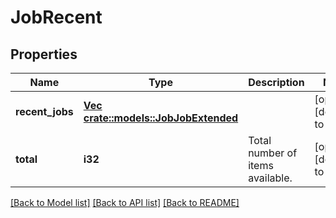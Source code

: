 # JobRecent

## Properties
Name | Type | Description | Notes
------------ | ------------- | ------------- | -------------
**recent_jobs** | [**Vec <crate::models::JobJobExtended>**](JobJobExtended.md) |  | [optional] [default to null]
**total** | **i32** | Total number of items available. | [optional] [default to null]

[[Back to Model list]](../README.md#documentation-for-models) [[Back to API list]](../README.md#documentation-for-api-endpoints) [[Back to README]](../README.md)


